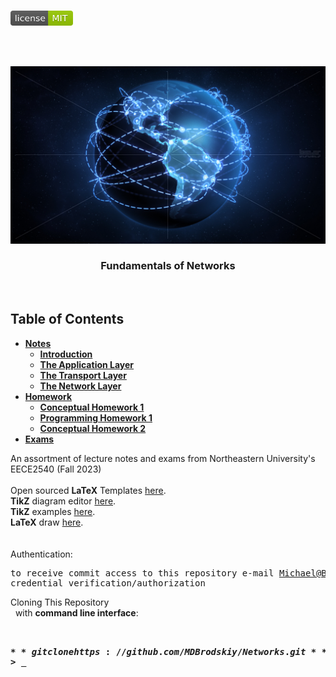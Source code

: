 <!-- PROJECT LOGO -->
<br />
<p align="left">
  <a href="https://github.com/MDBrodskiy/Networks/tree/master/LICENSE">
    <img src="images/LicenseImage.svg" alt="license" width="100" height="24"></a>
</p>
<br/>
<br/>

<!-- BACKGROUND & TITLE -->
<p align="center">
  <a href="https://github.com/MDBrodskiy/Networks">
    <img src="images/background.png" alt="background">
  </a>
  <h3 align="center">Fundamentals of Networks</h3>
<br />
</p>

<!-- TABLE OF CONTENTS -->
## Table of Contents

* [**Notes**](https://github.com/MDBrodskiy/Networks/tree/master/Notes/)
  * [**Introduction**](https://github.com/MDBrodskiy/Networks/tree/master/Notes/Section1.pdf)
  * [**The Application Layer**](https://github.com/MDBrodskiy/Networks/tree/master/Notes/Section2.pdf)
  * [**The Transport Layer**](https://github.com/MDBrodskiy/Networks/tree/master/Notes/Section3.pdf)
  * [**The Network Layer**](https://github.com/MDBrodskiy/Networks/tree/master/Notes/Section4.pdf)
* [**Homework**](https://github.com/MDBrodskiy/Networks/tree/master/Homework/)
  * [**Conceptual Homework 1**](https://github.com/MDBrodskiy/Networks/tree/master/Homework/Homework1.pdf)
  * [**Programming Homework 1**](https://github.com/MDBrodskiy/Networks/tree/master/Homework/EECE2540_002937644_PPS.py)
  * [**Conceptual Homework 2**](https://github.com/MDBrodskiy/Networks/tree/master/Homework/Homework2.pdf)
* [**Exams**](https://github.com/MDBrodskiy/Networks/tree/master/Exams/)

<!--
  * [**Chapter 1**](#Notes/Chapter\ 1)
* [**Exams**](#Exams)
* [**Projects**](#Projects)
-->


An assortment of lecture notes and exams from Northeastern University's EECE2540 (Fall 2023)
<br/> <br/> 
Open sourced **LaTeX** Templates [here](https://www.latextemplates.com/).
<br/>
**TikZ** diagram editor [here](https://www.mathcha.io/editor).
<br/>
**TikZ** examples [here](https://www.texample.net/tikz/example).
<br/>
**LaTeX** draw [here](https://www.latexdraw.com/).
<br/> <br/> <br/>
Authentication:   
    <pre>to receive commit access to this repository e-mail Michael@Brodskiy.com for credential verification/authorization</pre>

Cloning This Repository
</br>&nbsp;&nbsp;with **command line interface**:
    <pre>    
    **$** git clone https://github.com/MDBrodskiy/Networks.git    
    **$** **>**  **_**
    </pre>
